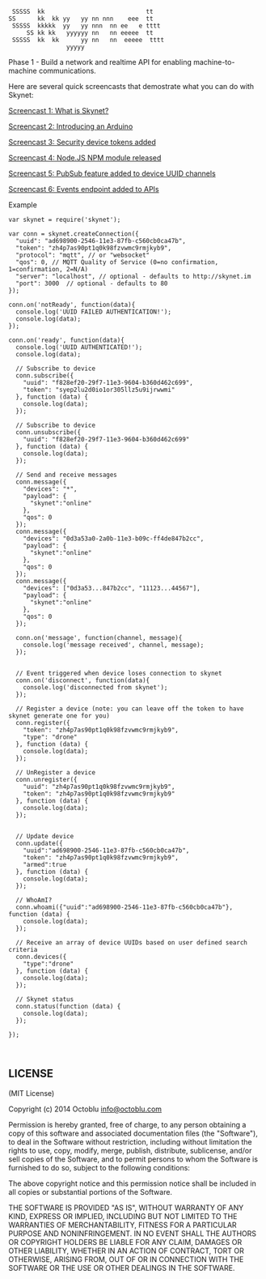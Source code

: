 ```
 SSSSS  kk                            tt
SS      kk  kk yy   yy nn nnn    eee  tt
 SSSSS  kkkkk  yy   yy nnn  nn ee   e tttt  
     SS kk kk   yyyyyy nn   nn eeeee  tt
 SSSSS  kk  kk      yy nn   nn  eeeee  tttt
                yyyyy
```

Phase 1 - Build a network and realtime API for enabling machine-to-machine communications.

Here are several quick screencasts that demostrate what you can do with Skynet:

[Screencast 1: What is Skynet?](http://www.youtube.com/watch?v=cPs1JNFyXjk)

[Screencast 2: Introducing an Arduino](http://www.youtube.com/watch?v=SzaTPiaDDQI)

[Screencast 3: Security device tokens added](http://www.youtube.com/watch?v=TB6RyzT10EA)

[Screencast 4: Node.JS NPM module released](http://www.youtube.com/watch?v=0WjNG6AOcXM)

[Screencast 5: PubSub feature added to device UUID channels](https://www.youtube.com/watch?v=SL_c1MSgMaw)

[Screencast 6: Events endpoint added to APIs](https://www.youtube.com/watch?v=GJqSabO1EUA)


Example

```
var skynet = require('skynet');

var conn = skynet.createConnection({
  "uuid": "ad698900-2546-11e3-87fb-c560cb0ca47b",
  "token": "zh4p7as90pt1q0k98fzvwmc9rmjkyb9",
  "protocol": "mqtt", // or "websocket"
  "qos": 0, // MQTT Quality of Service (0=no confirmation, 1=confirmation, 2=N/A)
  "server": "localhost", // optional - defaults to http://skynet.im
  "port": 3000  // optional - defaults to 80
});

conn.on('notReady', function(data){
  console.log('UUID FAILED AUTHENTICATION!');
  console.log(data);
});

conn.on('ready', function(data){
  console.log('UUID AUTHENTICATED!');
  console.log(data);

  // Subscribe to device
  conn.subscribe({
    "uuid": "f828ef20-29f7-11e3-9604-b360d462c699",
    "token": "syep2lu2d0io1or305llz5u9ijrwwmi"
  }, function (data) {
    console.log(data);
  });

  // Subscribe to device
  conn.unsubscribe({
    "uuid": "f828ef20-29f7-11e3-9604-b360d462c699"
  }, function (data) {
    console.log(data);
  });  

  // Send and receive messages
  conn.message({
    "devices": "*",
    "payload": {
      "skynet":"online"
    },
    "qos": 0
  });
  conn.message({
    "devices": "0d3a53a0-2a0b-11e3-b09c-ff4de847b2cc",
    "payload": {
      "skynet":"online"
    },
    "qos": 0
  });
  conn.message({
    "devices": ["0d3a53...847b2cc", "11123...44567"],
    "payload": {
      "skynet":"online"
    },
    "qos": 0
  });

  conn.on('message', function(channel, message){
    console.log('message received', channel, message);
  });


  // Event triggered when device loses connection to skynet
  conn.on('disconnect', function(data){
    console.log('disconnected from skynet');
  });

  // Register a device (note: you can leave off the token to have skynet generate one for you)
  conn.register({
    "token": "zh4p7as90pt1q0k98fzvwmc9rmjkyb9",
    "type": "drone"
  }, function (data) {
    console.log(data);
  });

  // UnRegister a device
  conn.unregister({
    "uuid": "zh4p7as90pt1q0k98fzvwmc9rmjkyb9",
    "token": "zh4p7as90pt1q0k98fzvwmc9rmjkyb9"
  }, function (data) {
    console.log(data);
  });


  // Update device
  conn.update({
    "uuid":"ad698900-2546-11e3-87fb-c560cb0ca47b",
    "token": "zh4p7as90pt1q0k98fzvwmc9rmjkyb9",
    "armed":true
  }, function (data) {
    console.log(data);
  });

  // WhoAmI?
  conn.whoami({"uuid":"ad698900-2546-11e3-87fb-c560cb0ca47b"}, function (data) {
    console.log(data);
  });

  // Receive an array of device UUIDs based on user defined search criteria
  conn.devices({
    "type":"drone"
  }, function (data) {
    console.log(data);
  });

  // Skynet status
  conn.status(function (data) {
    console.log(data);
  });

});



```

LICENSE
-------

(MIT License)

Copyright (c) 2014 Octoblu <info@octoblu.com>

Permission is hereby granted, free of charge, to any person obtaining
a copy of this software and associated documentation files (the
"Software"), to deal in the Software without restriction, including
without limitation the rights to use, copy, modify, merge, publish,
distribute, sublicense, and/or sell copies of the Software, and to
permit persons to whom the Software is furnished to do so, subject to
the following conditions:

The above copyright notice and this permission notice shall be
included in all copies or substantial portions of the Software.

THE SOFTWARE IS PROVIDED "AS IS", WITHOUT WARRANTY OF ANY KIND,
EXPRESS OR IMPLIED, INCLUDING BUT NOT LIMITED TO THE WARRANTIES OF
MERCHANTABILITY, FITNESS FOR A PARTICULAR PURPOSE AND
NONINFRINGEMENT. IN NO EVENT SHALL THE AUTHORS OR COPYRIGHT HOLDERS BE
LIABLE FOR ANY CLAIM, DAMAGES OR OTHER LIABILITY, WHETHER IN AN ACTION
OF CONTRACT, TORT OR OTHERWISE, ARISING FROM, OUT OF OR IN CONNECTION
WITH THE SOFTWARE OR THE USE OR OTHER DEALINGS IN THE SOFTWARE.
